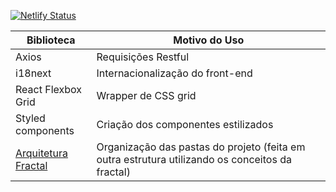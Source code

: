 [![Netlify Status](https://api.netlify.com/api/v1/badges/850de873-38f1-4e7f-84d7-9358423d7096/deploy-status)](https://app.netlify.com/sites/amazing-hypatia-9f80a6/deploys)


|Biblioteca|Motivo do Uso|
|-|-|
| Axios | Requisições Restful |
| i18next | Internacionalização do front-end |
| React Flexbox Grid | Wrapper de CSS grid |
| Styled components | Criação dos componentes estilizados |
| [Arquitetura Fractal](https://blog.taller.net.br/um-ensaio-sobre-arquitetura-fractal-usando-webpack-e-react/) | Organização das pastas do projeto (feita em outra estrutura utilizando os conceitos da fractal) |
